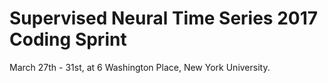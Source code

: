 # Supervised Neural Time Series 2017 Coding Sprint

March 27th - 31st, at 6 Washington Place, New York University.
